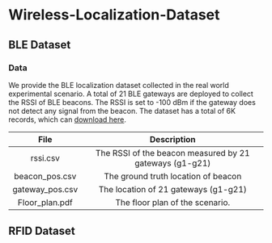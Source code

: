 # Wireless-Localization-Dataset

## BLE Dataset

### Data

We provide the BLE localization dataset collected in the real world experimental scenario. A total of 21 BLE gateways are deployed to collect the RSSI of BLE beacons. The RSSI is set to -100 dBm if the gateway does not detect any signal from the beacon. The dataset has a total of 6K records, which can [download here](https://drive.google.com/drive/folders/1VbbmQx0inZOedKtWkQZGILoh7B9qDchi?usp=sharing).

|      File       |                       Description                       |
| :-------------: | :-----------------------------------------------------: |
|    rssi.csv     | The RSSI of the beacon measured by 21 gateways (g1-g21) |
| beacon_pos.csv  |           The ground truth location of beacon           |
| gateway_pos.csv |          The location of 21 gateways (g1-g21)           |
| Floor_plan.pdf  |             The floor plan of the scenario.             |

## RFID Dataset

